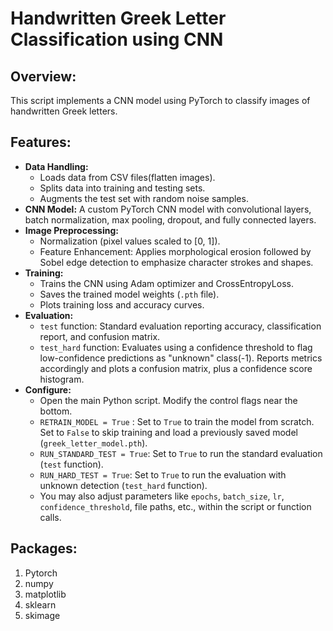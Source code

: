 # Handwritten Greek Letter Classification using CNN

## Overview:
This script implements a CNN model using PyTorch to classify images of handwritten Greek letters.

## Features:
* **Data Handling:**
    * Loads data from CSV files(flatten images).
    * Splits data into training and testing sets.
    * Augments the test set with random noise samples.
* **CNN Model:** A custom PyTorch CNN model with convolutional layers, batch normalization, max pooling, dropout, and fully connected layers.
* **Image Preprocessing:**
    * Normalization (pixel values scaled to [0, 1]).
    * Feature Enhancement: Applies morphological erosion followed by Sobel edge detection to emphasize character strokes and shapes.
* **Training:**
    * Trains the CNN using Adam optimizer and CrossEntropyLoss.
    * Saves the trained model weights (`.pth` file).
    * Plots training loss and accuracy curves.
* **Evaluation:**
    * `test` function: Standard evaluation reporting accuracy, classification report, and confusion matrix.
    * `test_hard` function: Evaluates using a confidence threshold to flag low-confidence predictions as "unknown" class(-1). Reports metrics accordingly and plots a confusion matrix, plus a confidence score histogram.
* **Configure:**
    * Open the main Python script. Modify the control flags near the bottom.
    * `RETRAIN_MODEL = True` : Set to `True` to train the model from scratch. Set to `False` to skip training and load a previously saved model (`greek_letter_model.pth`).
    * `RUN_STANDARD_TEST = True`: Set to `True` to run the standard evaluation (`test` function).
    * `RUN_HARD_TEST = True`: Set to `True` to run the evaluation with unknown detection (`test_hard` function).
    * You may also adjust parameters like `epochs`, `batch_size`, `lr`, `confidence_threshold`, file paths, etc., within the script or function calls.

## Packages:
1. Pytorch
2. numpy
3. matplotlib
4. sklearn
5. skimage
